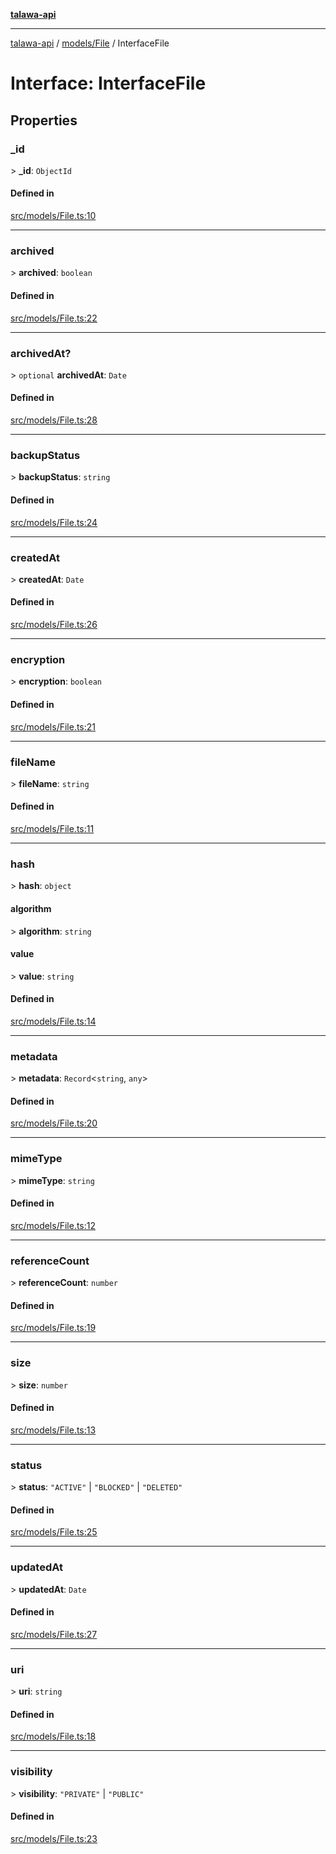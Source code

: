 [**talawa-api**](../../../README.md)

***

[talawa-api](../../../modules.md) / [models/File](../README.md) / InterfaceFile

# Interface: InterfaceFile

## Properties

### \_id

\> **\_id**: `ObjectId`

#### Defined in

[src/models/File.ts:10](https://github.com/PalisadoesFoundation/talawa-api/blob/3a5276aff43f5de4f7fab3ec9683a420dcdc7a06/src/models/File.ts#L10)

***

### archived

\> **archived**: `boolean`

#### Defined in

[src/models/File.ts:22](https://github.com/PalisadoesFoundation/talawa-api/blob/3a5276aff43f5de4f7fab3ec9683a420dcdc7a06/src/models/File.ts#L22)

***

### archivedAt?

\> `optional` **archivedAt**: `Date`

#### Defined in

[src/models/File.ts:28](https://github.com/PalisadoesFoundation/talawa-api/blob/3a5276aff43f5de4f7fab3ec9683a420dcdc7a06/src/models/File.ts#L28)

***

### backupStatus

\> **backupStatus**: `string`

#### Defined in

[src/models/File.ts:24](https://github.com/PalisadoesFoundation/talawa-api/blob/3a5276aff43f5de4f7fab3ec9683a420dcdc7a06/src/models/File.ts#L24)

***

### createdAt

\> **createdAt**: `Date`

#### Defined in

[src/models/File.ts:26](https://github.com/PalisadoesFoundation/talawa-api/blob/3a5276aff43f5de4f7fab3ec9683a420dcdc7a06/src/models/File.ts#L26)

***

### encryption

\> **encryption**: `boolean`

#### Defined in

[src/models/File.ts:21](https://github.com/PalisadoesFoundation/talawa-api/blob/3a5276aff43f5de4f7fab3ec9683a420dcdc7a06/src/models/File.ts#L21)

***

### fileName

\> **fileName**: `string`

#### Defined in

[src/models/File.ts:11](https://github.com/PalisadoesFoundation/talawa-api/blob/3a5276aff43f5de4f7fab3ec9683a420dcdc7a06/src/models/File.ts#L11)

***

### hash

\> **hash**: `object`

#### algorithm

\> **algorithm**: `string`

#### value

\> **value**: `string`

#### Defined in

[src/models/File.ts:14](https://github.com/PalisadoesFoundation/talawa-api/blob/3a5276aff43f5de4f7fab3ec9683a420dcdc7a06/src/models/File.ts#L14)

***

### metadata

\> **metadata**: `Record`\<`string`, `any`\>

#### Defined in

[src/models/File.ts:20](https://github.com/PalisadoesFoundation/talawa-api/blob/3a5276aff43f5de4f7fab3ec9683a420dcdc7a06/src/models/File.ts#L20)

***

### mimeType

\> **mimeType**: `string`

#### Defined in

[src/models/File.ts:12](https://github.com/PalisadoesFoundation/talawa-api/blob/3a5276aff43f5de4f7fab3ec9683a420dcdc7a06/src/models/File.ts#L12)

***

### referenceCount

\> **referenceCount**: `number`

#### Defined in

[src/models/File.ts:19](https://github.com/PalisadoesFoundation/talawa-api/blob/3a5276aff43f5de4f7fab3ec9683a420dcdc7a06/src/models/File.ts#L19)

***

### size

\> **size**: `number`

#### Defined in

[src/models/File.ts:13](https://github.com/PalisadoesFoundation/talawa-api/blob/3a5276aff43f5de4f7fab3ec9683a420dcdc7a06/src/models/File.ts#L13)

***

### status

\> **status**: `"ACTIVE"` \| `"BLOCKED"` \| `"DELETED"`

#### Defined in

[src/models/File.ts:25](https://github.com/PalisadoesFoundation/talawa-api/blob/3a5276aff43f5de4f7fab3ec9683a420dcdc7a06/src/models/File.ts#L25)

***

### updatedAt

\> **updatedAt**: `Date`

#### Defined in

[src/models/File.ts:27](https://github.com/PalisadoesFoundation/talawa-api/blob/3a5276aff43f5de4f7fab3ec9683a420dcdc7a06/src/models/File.ts#L27)

***

### uri

\> **uri**: `string`

#### Defined in

[src/models/File.ts:18](https://github.com/PalisadoesFoundation/talawa-api/blob/3a5276aff43f5de4f7fab3ec9683a420dcdc7a06/src/models/File.ts#L18)

***

### visibility

\> **visibility**: `"PRIVATE"` \| `"PUBLIC"`

#### Defined in

[src/models/File.ts:23](https://github.com/PalisadoesFoundation/talawa-api/blob/3a5276aff43f5de4f7fab3ec9683a420dcdc7a06/src/models/File.ts#L23)
